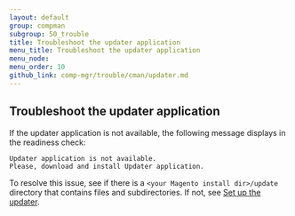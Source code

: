 ```yaml
---
layout: default
group: compman
subgroup: 50_trouble
title: Troubleshoot the updater application
menu_title: Troubleshoot the updater application
menu_node: 
menu_order: 10
github_link: comp-mgr/trouble/cman/updater.md
---
```


<h2 id="trouble-updater">Troubleshoot the updater application</h2>
If the updater application is not available, the following message displays in the readiness check:

	Updater application is not available. 
	Please, download and install Updater application.

To resolve this issue, see if there is a `<your Magento install dir>/update` directory that contains files and subdirectories. If not, see <a href="{{ site.gdeurl }}install-gde/prereq/prereq_updater.html">Set up the updater</a>.

